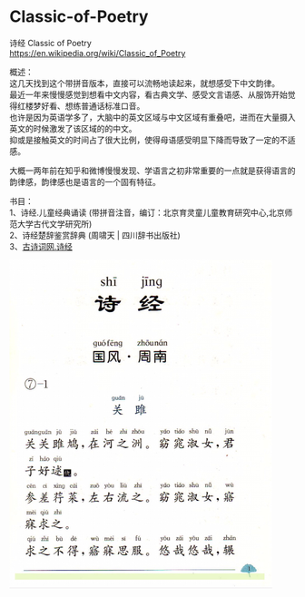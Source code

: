 # Classic-of-Poetry
诗经 Classic of Poetry<br>
https://en.wikipedia.org/wiki/Classic_of_Poetry<br>

概述：<br>
这几天找到这个带拼音版本，直接可以流畅地读起来，就想感受下中文韵律。<br>
最近一年来慢慢感觉到想看中文内容，看古典文学、感受文言语感、从服饰开始觉得红楼梦好看、想练普通话标准口音。<br>
也许是因为英语学多了，大脑中的英文区域与中文区域有重叠吧，进而在大量摄入英文的时候激发了该区域的的中文。<br>
抑或是接触英文的时间占了很大比例，使得母语感受明显下降而导致了一定的不适感。<br>

大概一两年前在知乎和微博慢慢发现、学语言之初非常重要的一点就是获得语言的韵律感，韵律感也是语言的一个固有特征。<br>

书目：<br>
1、诗经.儿童经典诵读 (带拼音注音，编订：北京育灵童儿童教育研究中心,北京师范大学古代文学研究所)<br>
2、诗经楚辞鉴赏辞典 (周啸天 | 四川辞书出版社)<br>
3、[古诗词网.诗经](http://www.gushiwen.org/guwen/shijing.aspx)<br>

![诗经.儿童经典诵读](/material/shijing.png)
